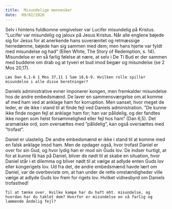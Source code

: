 ```yaml
---
title:  Misundelige mennesker
date:  09/02/2020
---
```


Selv i himlens fuldkomne omgivelser var Lucifer misundelig på Kristus. ”Lucifer var misundelig og jaloux på Jesus Kristus. Når alle englene bøjede sig for Jesus for at anerkende hans suverænitet og retmæssige herredømme, bøjede han sig sammen med dem; men hans hjerte var fyldt med misundelse og had“ (Ellen White, The Story of Redemption, s. 14). Misundelse er en så farlig følelse at nære, at selv i De Ti Bud er der sammen med buddene om drab og at tyveri et bud imod begær og misundelse (se 2 Mos 20,17).

`Læs Dan 6,1-6 1 Mos 37,11 1 Sam 18,6-9. Hvilken rolle spiller misundelse i alle disse beretninger?`

Daniels administrative evner imponerer kongen, men fremkalder misundelse hos de andre embedsmænd. De laver en sammensværgelse om at komme af med ham ved at anklage ham for korruption. Men uanset, hvor meget de leder, er de ikke i stand til at finde fejl ved Daniels administration. ”De kunne ikke finde nogen fejl at anklage ham for; han var pålidelig, og der fandtes ikke nogen som helst forsømmelighed eller fejl hos ham“ (Dan 6,5). Det aramæiske ord, som oversættes med ”pålidelig“, kan også oversættes med ”trofast“.

Daniel er ulastelig. De andre embedsmænd er ikke i stand til at komme med en falsk anklage imod ham. Men de opdager også, hvor trofast Daniel er over for sin Gud, og hvor lydig han er mod sin Guds lov. De indser hurtigt, at for at kunne få has på Daniel, bliver de nødt til at skabe en situation, hvor Daniel står i et dilemma og bliver nødt til at vælge at adlyde enten Guds lov eller kongerigets lov. Ud fra det, de andre embedsmænd havde lært om Daniel, var de overbeviste om, at han under de rette omstændigheder ville vælge at adlyde Guds lov frem for rigets lov. Hvilket vidnesbyrd om Daniels trofasthed!

`Til at tænke over. Hvilke kampe har du haft mht. misundelse, og hvordan har du taklet dem? Hvorfor er misundelse en så farlig og lammende åndelig fejl?`